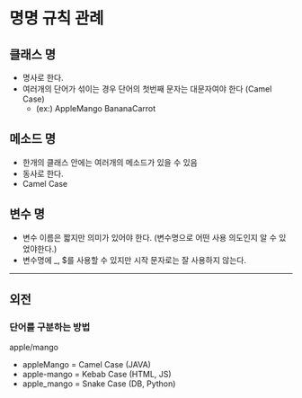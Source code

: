 # 명명 규칙 관례


## 클래스 명

- 명사로 한다.
- 여러개의 단어가 섞이는 경우 단어의 첫번째 문자는 대문자여야 한다 (Camel Case)
  - (ex:) AppleMango BananaCarrot


## 메소드 명 

- 한개의 클래스 안에는 여러개의 메소드가 있을 수 있음
- 동사로 한다.
- Camel Case




## 변수 명

- 변수 이름은 짧지만 의미가 있어야 한다. (변수명으로 어떤 사용 의도인지 알 수 있었야한다.)
- 변수명에 _, $를 사용할 수 있지만 시작 문자로는 잘 사용하지 않는다.



---

## 외전

### 단어를 구분하는 방법

apple/mango

- appleMango = Camel Case (JAVA)
- apple-mango = Kebab Case (HTML, JS)
- apple_mango = Snake Case (DB, Python)
